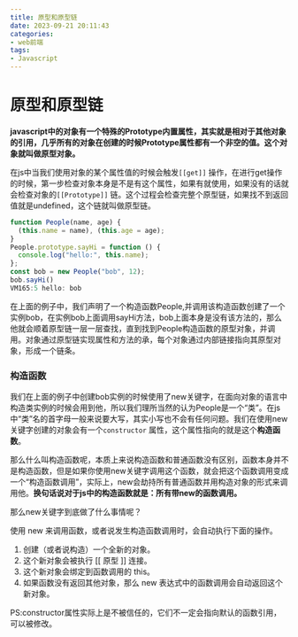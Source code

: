```yaml
---
title: 原型和原型链
date: 2023-09-21 20:11:43
categories: 
- web前端
tags:
- Javascript
---
```

# 原型和原型链

**javascript中的对象有一个特殊的Prototype内置属性，其实就是相对于其他对象的引用，几乎所有的对象在创建的时候Prototype属性都有一个非空的值。这个对象就叫做原型对象。**

在js中当我们使用对象的某个属性值的时候会触发`[[get]]` 操作，在进行get操作的时候，第一步检查对象本身是不是有这个属性，如果有就使用，如果没有的话就会检查对象的`[[Prototype]]` 链。这个过程会检查完整个原型链，如果找不到返回值就是undefined，这个链就叫做原型链。

```jsx
function People(name, age) {
  (this.name = name), (this.age = age);
}
People.prototype.sayHi = function () {
  console.log("hello:", this.name);
};
const bob = new People("bob", 12);
bob.sayHi()
VM165:5 hello: bob
```

在上面的例子中，我们声明了一个构造函数People,并调用该构造函数创建了一个实例bob，在实例bob上面调用sayHi方法，bob上面本身是没有该方法的，那么他就会顺着原型链一层一层查找，直到找到People构造函数的原型对象，并调用。对象通过原型链实现属性和方法的承，每个对象通过内部链接指向其原型对象，形成一个链条。

### 构造函数

我们在上面的例子中创建bob实例的时候使用了new关键字，在面向对象的语言中构造类实例的时候会用到他，所以我们理所当然的认为People是一个“类”。在js中“类”名的首字母一般来说要大写，其实小写也不会有任何问题。我们在使用new关键字创建的对象会有一个`constructor` 属性，这个属性指向的就是这个**构造函数**。

那么什么叫构造函数呢，本质上来说构造函数和普通函数没有区别，函数本身并不是构造函数，但是如果你使用new关键字调用这个函数，就会把这个函数调用变成一个“构造函数调用”，实际上，new会劫持所有普通函数并用构造对象的形式来调用他。**换句话说对于js中的构造函数就是：所有带new的函数调用。**

那么new关键字到底做了什么事情呢？

使用 new 来调用函数，或者说发生构造函数调用时，会自动执行下面的操作。

1. 创建（或者说构造）一个全新的对象。
2. 这个新对象会被执行 [[ 原型 ]] 连接。
3. 这个新对象会绑定到函数调用的 this。
4. 如果函数没有返回其他对象，那么 new 表达式中的函数调用会自动返回这个新对象。

PS:constructor属性实际上是不被信任的，它们不一定会指向默认的函数引用，可以被修改。